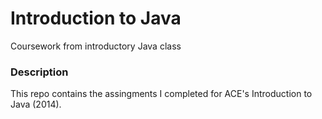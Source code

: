 # Introduction to Java
Coursework from introductory Java class

### Description

This repo contains the assingments I completed for ACE's Introduction to Java (2014).
